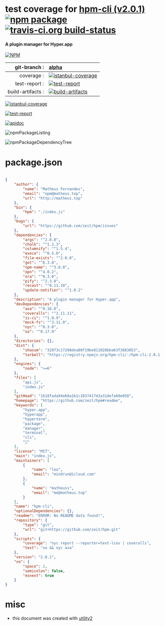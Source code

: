 # test coverage for  [hpm-cli (v2.0.1)](https://github.com/zeit/hpm#readme)  [![npm package](https://img.shields.io/npm/v/npmtest-hpm-cli.svg?style=flat-square)](https://www.npmjs.org/package/npmtest-hpm-cli) [![travis-ci.org build-status](https://api.travis-ci.org/npmtest/node-npmtest-hpm-cli.svg)](https://travis-ci.org/npmtest/node-npmtest-hpm-cli)
#### A plugin manager for Hyper.app

[![NPM](https://nodei.co/npm/hpm-cli.png?downloads=true)](https://www.npmjs.com/package/hpm-cli)

| git-branch : | [alpha](https://github.com/npmtest/node-npmtest-hpm-cli/tree/alpha)|
|--:|:--|
| coverage : | [![istanbul-coverage](https://npmtest.github.io/node-npmtest-hpm-cli/build/coverage.badge.svg)](https://npmtest.github.io/node-npmtest-hpm-cli/build/coverage.html/index.html)|
| test-report : | [![test-report](https://npmtest.github.io/node-npmtest-hpm-cli/build/test-report.badge.svg)](https://npmtest.github.io/node-npmtest-hpm-cli/build/test-report.html)|
| build-artifacts : | [![build-artifacts](https://npmtest.github.io/node-npmtest-hpm-cli/glyphicons_144_folder_open.png)](https://github.com/npmtest/node-npmtest-hpm-cli/tree/gh-pages/build)|

[![istanbul-coverage](https://npmtest.github.io/node-npmtest-hpm-cli/build/screenCapture.buildCustomOrg.browser.coverage.html.png)](https://npmtest.github.io/node-npmtest-hpm-cli/build/coverage.html/index.html)

[![test-report](https://npmtest.github.io/node-npmtest-hpm-cli/build/screenCapture.buildCustomOrg.browser.%252Fhome%252Ftravis%252Fbuild%252Fnpmtest%252Fnode-npmtest-hpm-cli%252Ftmp%252Fbuild%252Ftest-report.html.png)](https://npmtest.github.io/node-npmtest-hpm-cli/build/test-report.html)

[![apidoc](https://npmdoc.github.io/node-npmdoc-hpm-cli/build/screenCapture.buildApidoc.browser.%252Fhome%252Ftravis%252Fbuild%252Fnpmdoc%252Fnode-npmdoc-hpm-cli%252Ftmp%252Fbuild%252Fapidoc.html.png)](https://npmdoc.github.io/node-npmdoc-hpm-cli/build/apidoc.html)

![npmPackageListing](https://npmtest.github.io/node-npmtest-hpm-cli/build/screenCapture.npmPackageListing.svg)

![npmPackageDependencyTree](https://npmtest.github.io/node-npmtest-hpm-cli/build/screenCapture.npmPackageDependencyTree.svg)



# package.json

```json

{
    "author": {
        "name": "Matheus Fernandes",
        "email": "npm@matheus.top",
        "url": "http://matheus.top"
    },
    "bin": {
        "hpm": "./index.js"
    },
    "bugs": {
        "url": "https://github.com/zeit/hpm/issues"
    },
    "dependencies": {
        "args": "^2.0.0",
        "chalk": "^1.1.3",
        "columnify": "^1.5.4",
        "execa": "^0.5.0",
        "file-exists": "^2.0.0",
        "got": "^6.3.0",
        "npm-name": "^3.0.0",
        "opn": "^4.0.2",
        "ora": "^0.3.0",
        "pify": "^2.3.0",
        "recast": "^0.11.10",
        "update-notifier": "^1.0.2"
    },
    "description": "A plugin manager for Hyper.app",
    "devDependencies": {
        "ava": "^0.16.0",
        "coveralls": "^2.11.11",
        "is-ci": "^1.0.9",
        "mock-fs": "^3.11.0",
        "nyc": "^8.3.0",
        "xo": "^0.17.0"
    },
    "directories": {},
    "dist": {
        "shasum": "32073c17208dea80f19be811020bba63f3883053",
        "tarball": "https://registry.npmjs.org/hpm-cli/-/hpm-cli-2.0.1.tgz"
    },
    "engines": {
        "node": ">=6"
    },
    "files": [
        "api.js",
        "index.js"
    ],
    "gitHead": "1610fada94e68a1b1c103741743a31defa60e058",
    "homepage": "https://github.com/zeit/hpm#readme",
    "keywords": [
        "hyper.app",
        "hyperapp",
        "hyperterm",
        "package",
        "manager",
        "terminal",
        "cli",
        "🦁"
    ],
    "license": "MIT",
    "main": "index.js",
    "maintainers": [
        {
            "name": "leo",
            "email": "mindrun@icloud.com"
        },
        {
            "name": "matheuss",
            "email": "me@matheus.top"
        }
    ],
    "name": "hpm-cli",
    "optionalDependencies": {},
    "readme": "ERROR: No README data found!",
    "repository": {
        "type": "git",
        "url": "git+https://github.com/zeit/hpm.git"
    },
    "scripts": {
        "coverage": "nyc report --reporter=text-lcov | coveralls",
        "test": "xo && nyc ava"
    },
    "version": "2.0.1",
    "xo": {
        "space": 2,
        "semicolon": false,
        "esnext": true
    }
}
```



# misc
- this document was created with [utility2](https://github.com/kaizhu256/node-utility2)
